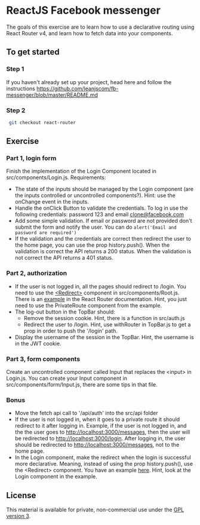 # ReactJS Facebook messenger

The goals of this exercise are to learn how to use a declarative routing using React Router v4, and learn how to fetch data into your components.

## To get started

### Step 1

If you haven't already set up your project, head here and follow the instructions https://github.com/leanjscom/fb-messenger/blob/master/README.md


### Step 2
```sh
 git checkout react-router
 ```

## Exercise

### Part 1, login form

Finish the implementation of the Login Component located in src/components/Login.js. Requirements:

- The state of the inputs should be managed by the Login component (are the inputs controlled or uncontrolled components?). Hint: use the onChange event in the inputs.
- Handle the onClick Button to validate the credentials. To log in use the following credentials: password 123 and email clone@facebook.com
- Add some simple validation. If email or password are not provided don't submit the form and notify the user. You can do `alert('Email and password are required')`
- If the validation and the credentials are correct then redirect the user to the home page, you can use the prop history.push(). When the validation is correct the API returns a 200 status. When the validation is not correct the API returns a 401 status.

### Part 2, authorization

- If the user is not logged in, all the pages should redirect to /login. You need to use the [&lt;Redirect&gt;](https://reacttraining.com/react-router/web/api/Redirect) component in src/components/Root.js. There is an [example](https://reacttraining.com/react-router/web/example/auth-workflow) in the React Router documentation. Hint, you just need to use the PrivateRoute component from the example.
- The log-out button in the TopBar should:
  - Remove the session cookie. Hint, there is a function in src/auth.js
  - Redirect the user to /login. Hint, use withRouter in TopBar.js to get a prop in order to push the '/login' path.
- Display the username of the session in the TopBar. Hint, the username is in the JWT cookie.

### Part 3, form components

Create an uncontrolled component called Input that replaces the &lt;input&gt; in Login.js. You can create your Input component in src/components/form/Input.js, there are some tips in that file.

### Bonus
- Move the fetch api call to '/api/auth' into the src/api folder
- If the user is not logged in, when it goes to a private route it should redirect to it after logging in. Example, if the user is not logged in, and the the user goes to [http://localhost:3000/messages](http://localhost:3000/messages), then the user will be redirected to [http://localhost:3000/login](http://localhost:3000/login). After logging in, the user should be redirected to [http://localhost:3000/messages](http://localhost:3000/messages), not to the home page.
- In the Login component, make the redirect when the login is successful more declarative. Meaning, instead of using the prop history.push(), use the &lt;Redirect&gt; component. You have an example [here](https://reacttraining.com/react-router/web/example/auth-workflow). Hint, look at the Login component in the example.

## License

This material is available for private, non-commercial use under the [GPL version 3](http://www.gnu.org/licenses/gpl-3.0-standalone.html).
